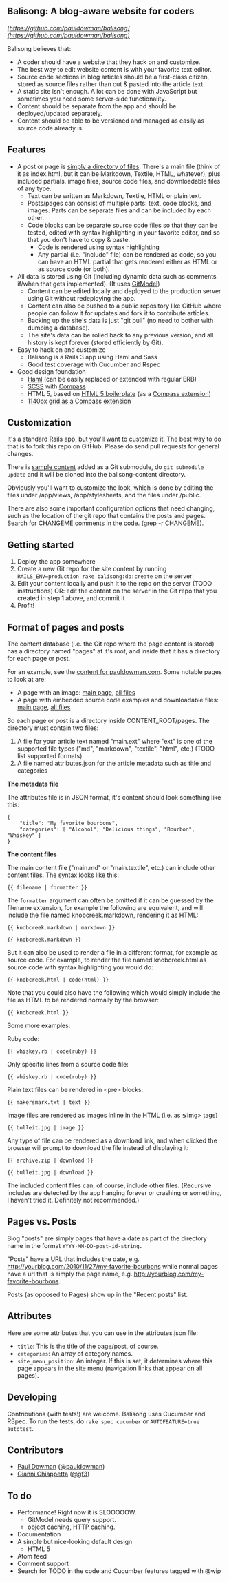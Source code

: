 Balisong: A blog-aware website for coders
-----------------------------------

_[https://github.com/pauldowman/balisong](https://github.com/pauldowman/balisong)_

Balisong believes that:

* A coder should have a website that they hack on and customize.
* The best way to edit website content is with your favorite text editor.
* Source code sections in blog articles should be a first-class citizen, stored
  as source files rather than cut & pasted into the article text.
* A static site isn't enough. A lot can be done with JavaScript but sometimes
  you need some server-side functionality.
* Content should be separate from the app and should be deployed/updated
  separately.
* Content should be able to be versioned and managed as easily as source code
  already is.


Features
--------

* A post or page is [simply a directory of
  files](https://github.com/pauldowman/pauldowman.com-content/tree/master/pages/2009-02-08-mysql-s3-backup).
  There's a main file (think of it as index.html, but it can be Markdown,
  Textile, HTML, whatever), plus
  included partials, image files, source code files, and downloadable files of
  any type.
  * Text can be written as Markdown, Textile, HTML or plain text.
  * Posts/pages can consist of multiple parts: text, code blocks, and images.
    Parts can be separate files and can be included by each other.
  * Code blocks can be separate source code files so that they can be tested,
    edited with syntax highlighting in your favorite editor, and so that you
    don't have to copy & paste.
    * Code is rendered using syntax highlighting
    * Any partial (i.e. "include" file) can be rendered as code, so you can
      have an HTML partial that gets rendered either as HTML or as source code
      (or both).
* All data is stored using Git (including dynamic data such as comments if/when
  that gets implemented). (It uses
  [GitModel](https://github.com/pauldowman/gitmodel))
  * Content can be edited locally and deployed to the production server using
    Git without redeploying the app.
  * Content can also be pushed to a public repository like GitHub where people
    can follow it for updates and fork it to contribute articles.
  * Backing up the site's data is just "git pull" (no need to bother with
    dumping a database).
  * The site's data can be rolled back to any previous version, and all history
    is kept forever (stored efficiently by Git).
* Easy to hack on and customize
  * Balisong is a Rails 3 app using Haml and Sass
  * Good test coverage with Cucumber and Rspec
* Good design foundation
  * [Haml](http://haml-lang.com/) (can be easily replaced or extended with regular ERB)
  * [SCSS](http://sass-lang.com/) with [Compass](http://compass-style.org/)
  * HTML 5, based on [HTML 5 boilerplate](http://html5boilerplate.com/) (as a [Compass extension](https://github.com/sporkd/compass-html5-boilerplate))
  * [1140px grid as a Compass extension](https://github.com/zombor/eleven40-compass)


Customization
------------

It's a standard Rails app, but you'll want to customize it. The best way to do that is to fork this repo on GitHub. Please do send pull requests for general changes.

There is [sample content](https://github.com/pauldowman/pauldowman.com-content) added as a Git submodule, do `git submodule update` and it will be cloned into the balisong-content directory.

Obviously you'll want to customize the look, which is done by editing the files
under /app/views, /app/stylesheets, and the files under /public.  

There are also some important configuration options that need changing, such as
the location of the git repo that contains the posts and pages. Search for
CHANGEME comments in the code. (grep -r CHANGEME).


Getting started
---------------

1. Deploy the app somewhere
2. Create a new Git repo for the site content by running `RAILS_ENV=production
   rake balisong:db:create` on the server
3. Edit your content locally and push it to the repo on the server (TODO
   instructions) OR: edit the content on the server in the Git repo that you
   created in step 1 above, and commit it
4. Profit!


Format of pages and posts
-------------------------

The content database (i.e. the Git repo where the page content is stored) has a directory named "pages" at it's root, and inside that it has a directory for each page or post.

For an example, see the [content for pauldowman.com](https://github.com/pauldowman/pauldowman.com-content). Some notable pages to look at are:

* A page with an image: [main page](https://github.com/pauldowman/pauldowman.com-content/tree/master/pages/2009-06-30-speaking-at-futureruby/main.md), [all files](https://github.com/pauldowman/pauldowman.com-content/tree/master/pages/2009-06-30-speaking-at-futureruby)
* A page with embedded source code examples and downloadable files: [main page](https://github.com/pauldowman/pauldowman.com-content/tree/master/pages/2009-02-08-mysql-s3-backup/main.md), [all files](https://github.com/pauldowman/pauldowman.com-content/tree/master/pages/2009-02-08-mysql-s3-backup)

So each page or post is a directory inside CONTENT_ROOT/pages. The directory must contain two files:
1. A file for your article text named "main.ext" where "ext" is one of the
   supported file types ("md", "markdown", "textile", "html", etc.) (TODO list
   supported formats)
2. A file named attributes.json for the article metadata such as title and categories

__The metadata file__

The attributes file is in JSON format, it's content should look something like
this:

    {
        "title": "My favorite bourbons",
        "categories": [ "Alcohol", "Delicious things", "Bourbon", "Whiskey" ]
    }

__The content files__

The main content file ("main.md" or "main.textile", etc.) can include other content files. The syntax looks like this:

    {{ filename | formatter }}
    
The `formatter` argument can often be omitted if it can be guessed by the
filename extension, for example the following are equivalent, and will include
the file named knobcreek.markdown, rendering it as HTML:

    {{ knobcreek.markdown | markdown }}

    {{ knobcreek.markdown }}

But it can also be used to render a file in a different format, for example as
source code. For example, to render the file named knobcreek.html as source
code with syntax highlighting you would do:

    {{ knobcreek.html | code(html) }}

Note that you could also have the following which would simply include the file
as HTML to be rendered normally by the browser:

    {{ knobcreek.html }}

Some more examples:

Ruby code:

    {{ whiskey.rb | code(ruby) }}

Only specific lines from a source code file:

    {{ whiskey.rb | code(ruby) }}

Plain text files can be rendered in &lt;pre&gt; blocks:

    {{ makersmark.txt | text }}

Image files are rendered as images inline in the HTML (i.e. as &lg;img&gt; tags)

    {{ bulleit.jpg | image }}

Any type of file can be rendered as a download link, and when clicked the
browser will prompt to download the file instead of displaying it:

    {{ archive.zip | download }}

    {{ bulleit.jpg | download }}

The included content files can, of course, include other files. (Recursive includes are detected by the app hanging forever or crashing or something, I haven't tried it. Definitely not recommended.)


Pages vs. Posts
---------------

Blog "posts" are simply pages that have a date as part of the directory name in
the format `YYYY-MM-DD-post-id-string.`

"Posts" have a URL that includes the date, e.g.
http://yourblog.com/2010/11/27/my-favorite-bourbons while normal pages have a
url that is simply the page name, e.g.
http://yourblog.com/my-favorite-bourbons.

Posts (as opposed to Pages) show up in the "Recent posts" list.


Attributes
----------

Here are some attributes that you can use in the attributes.json file:

* `title`: This is the title of the page/post, of course.
* `categories`: An array of category names.
* `site_menu_position`: An integer. If this is set, it determines where this page appears in the site menu (navigation links that appear on all pages).


Developing
----------

Contributions (with tests!) are welcome. Balisong uses Cucumber and RSpec. To run the tests, do `rake spec cucumber` or `AUTOFEATURE=true autotest`.


Contributors
------------

* [Paul Dowman](http://pauldowman.com/about) ([@pauldowman](http://twitter.com/pauldowman))
* [Gianni Chiappetta](http://gf3.ca/) ([@gf3](http://twitter.com/gf3))


To do
-----

* Performance! Right now it is SLOOOOOW.
  * GitModel needs query support.
  * object caching, HTTP caching.
* Documentation
* A simple but nice-looking default design
  * HTML 5
* Atom feed
* Comment support
* Search for TODO in the code and Cucumber features tagged with @wip

